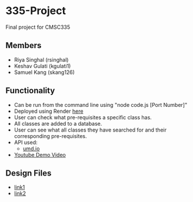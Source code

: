 # 335-Project

Final project for CMSC335

## Members
- Riya Singhal (rsinghal)
- Keshav Gulati (kgulati1)
- Samuel Kang (skang126)

## Functionality

- Can be run from the command line using "node code.js [Port Number]"
- Deployed using Render [here](https://cmsc335final-v1cz.onrender.com/)
- User can check what pre-requisites a specific class has.
- All classes are added to a database.
- User can see what all classes they have searched for and their corresponding pre-requisites.
- API used:
  - [umd.io](https://beta.umd.io/)
- [Youtube Demo Video](https://www.youtube.com/watch?v=d7T9Gag4FG8)

## Design Files

- [link1](https://www.figma.com/file/ABqtMjjWcNJlgOmF4WGJv9/335-Final-Project?type=design&node-id=0-1&mode=design&t=1diOk3wPFpe1C7I3-0)
- [link2](https://www.figma.com/file/HhoJOglk4l0F0lGRKZt8I5/335-new-design?type=design&node-id=0%3A1&mode=design&t=2DbrMotJYWQiwwSH-1)